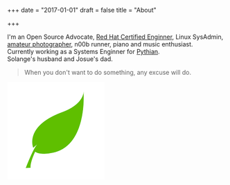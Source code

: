 +++
date = "2017-01-01"
draft = false
title = "About"

+++

I'm an Open Source Advocate, [Red Hat Certified Enginner](https://www.redhat.com/rhtapps/certification/verify/?certId=130-210-537), Linux SysAdmin, [amateur photographer](https://www.flickr.com/photos/informatux), n00b runner, piano and music enthusiast.<br>
Currently working as a Systems Enginner for [Pythian](https://www.pythian.com/). <br>
Solange's husband and Josue's dad.  

> When you don't want to do something, any excuse will do. 


<img src="static/img/logo.png" class="profile">

